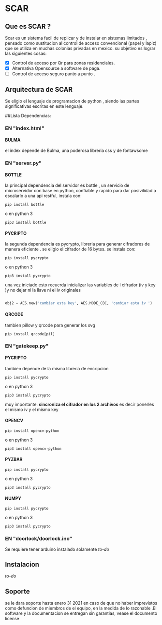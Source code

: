 
# SCAR

## Que es SCAR ?
Scar es un sistema facil de replicar y de instalar en sistemas limitados , pensado como sustitucion al control de acceso convencional (papel y lapiz) que se utiliza en muchas colonias privadas en mexico. su objetivo es lograr las siguientes cosas:

- [x] Control de acceso por Qr para zonas residenciales.
- [x] Alternativa Opensource a software de paga.
- [ ] Control de acceso seguro punto a punto .

## Arquitectura de SCAR
Se eligio el lenguaje de programacion de python , siendo las partes significativas escritas en este lenguaje.


##Lista Dependencias:
### EN **"index.html"**
#### BULMA
el index depende de Bulma, una poderosa libreria css y de fontawsome
### EN **"server.py"**
#### BOTTLE 
la principal dependencia del servidor es bottle , un servicio de microservidor con base en python, confiable y rapido para dar posivilidad a escalarlo a una api restful, instala con:

    pip install bottle

o en python 3
 
    pip3 install bottle
#### PYCRIPTO
la segunda dependencia es pycrypto, libreria para generar cifradores de manera eficiente . se eligio el cifrador de 16 bytes. se instala con:

    pip install pycrypto

o en python 3
    
    pip3 install pycrypto


una vez iniciado esto recuerda inicializar las variables de l cifrador (iv y key )y no dejar ni la llave ni el iv originales 

```Python

obj2 = AES.new('cambiar esta key', AES.MODE_CBC, 'cambiar esta iv ')
```

#### QRCODE
tambien pillow y qrcode para generar los svg
    
    pip install qrcode[pil]


### EN **"gatekeep.py"** 

#### PYCRIPTO 
tambien depende de la misma libreria de encripcion

    pip install pycrypto

o en python 3
    
    pip3 install pycrypto

muy importante: **sincroniza el cifrador en los 2 archivos** es decir ponerles el mismo iv y el mismo key 

#### OPENCV

    pip install opencv-python

o en python 3
    
    pip3 install opencv-python

#### PYZBAR

    pip install pycrypto

o en python 3
    
    pip3 install pycrypto

#### NUMPY

    pip install pycrypto

o en python 3
    
    pip3 install pycrypto


### EN **"doorlock/doorlock.ino"**
Se requiere tener arduino instalado solamente
*to-do*
## Instalacion 
*to-do*

## Soporte
se le dara soporte hasta enero 31 2021 en caso de que no haber imprevistos como defuncion de miembros de el equipo, en la medida de lo razonable .El software y la documentacion se entregan sin garantias, vease el documento license

